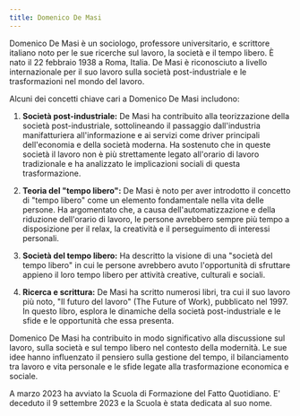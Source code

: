 ```yaml
---
title: Domenico De Masi
---
```

Domenico De Masi è un sociologo, professore universitario, e scrittore italiano noto per le sue ricerche sul lavoro, la società e il tempo libero. È nato il 22 febbraio 1938 a Roma, Italia. De Masi è riconosciuto a livello internazionale per il suo lavoro sulla società post-industriale e le trasformazioni nel mondo del lavoro.

Alcuni dei concetti chiave cari a Domenico De Masi includono:

1. **Società post-industriale:** De Masi ha contribuito alla teorizzazione della società post-industriale, sottolineando il passaggio dall'industria manifatturiera all'informazione e ai servizi come driver principali dell'economia e della società moderna. Ha sostenuto che in queste società il lavoro non è più strettamente legato all'orario di lavoro tradizionale e ha analizzato le implicazioni sociali di questa trasformazione.

2. **Teoria del "tempo libero":** De Masi è noto per aver introdotto il concetto di "tempo libero" come un elemento fondamentale nella vita delle persone. Ha argomentato che, a causa dell'automatizzazione e della riduzione dell'orario di lavoro, le persone avrebbero sempre più tempo a disposizione per il relax, la creatività e il perseguimento di interessi personali.

3. **Società del tempo libero:** Ha descritto la visione di una "società del tempo libero" in cui le persone avrebbero avuto l'opportunità di sfruttare appieno il loro tempo libero per attività creative, culturali e sociali.

4. **Ricerca e scrittura:** De Masi ha scritto numerosi libri, tra cui il suo lavoro più noto, "Il futuro del lavoro" (The Future of Work), pubblicato nel 1997. In questo libro, esplora le dinamiche della società post-industriale e le sfide e le opportunità che essa presenta.

Domenico De Masi ha contribuito in modo significativo alla discussione sul lavoro, sulla società e sul tempo libero nel contesto della modernità. Le sue idee hanno influenzato il pensiero sulla gestione del tempo, il bilanciamento tra lavoro e vita personale e le sfide legate alla trasformazione economica e sociale.

A marzo 2023 ha avviato la Scuola di Formazione del Fatto Quotidiano.
E' deceduto il 9 settembre 2023 e la Scuola è stata dedicata al suo nome.

